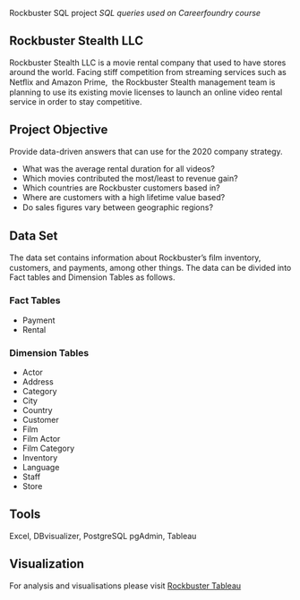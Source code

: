 Rockbuster SQL project
*SQL queries used on Careerfoundry course*

## Rockbuster Stealth LLC

Rockbuster Stealth LLC is a movie rental company that used to have stores around the world. Facing stiff competition from streaming services such as Netﬂix and Amazon Prime,  the Rockbuster Stealth management team is planning to use its existing movie licenses to launch an online video rental service in order to stay competitive. 

## Project Objective

Provide data-driven answers that can use for the  2020 company strategy.
  - What was the average rental duration for all videos?
  - Which movies contributed the most/least to revenue gain?
  - Which countries are Rockbuster customers based in?
  - Where are customers with a high lifetime value based? 
  - Do sales ﬁgures vary between geographic regions? 

## Data Set

The data set contains information about Rockbuster’s ﬁlm inventory, customers, and payments, among other things. The data can be divided into Fact tables and Dimension Tables as follows.

### Fact Tables
- Payment
- Rental

### Dimension Tables
- Actor
- Address
- Category
- City
- Country
- Customer
- Film
- Film Actor
- Film Category
- Inventory
- Language
- Staff
- Store

## Tools
Excel, DBvisualizer, PostgreSQL pgAdmin, Tableau

## Visualization

For analysis and visualisations please visit [Rockbuster Tableau](https://public.tableau.com/views/RockbusterPresentation_16870616173000/RocbusterPresentation?:language=en-US&:display_count=n&:origin=viz_share_link)
